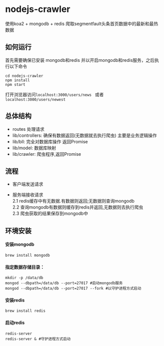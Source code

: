# nodejs-crawler

使用koa2 + mongodb + redis 爬取segmentfault头条首页数据中的最新和最热数据

## 如何运行
首先需要确保已安装 mongodb和redis 并以开启mongodb和redis服务，之后执行以下命令
```
cd nodejs-crawler
npm install
npm start
```
打开浏览器访问`localhost:3000/users/news ` 或者 `localhost:3000/users/newest  `

## 总体结构
* routes 处理请求     
* lib/controllers: 确保有数据返回(无数据就去执行爬虫) 主要是业务逻辑操作
* lib/bll: 完全对数据库操作 返回Promise    
* lib/model: 数据库映射   
* lib/crawler: 爬虫程序,返回Promise  

## 流程    
* 客户端发送请求   

* 服务端接收请求      
  2.1 redis缓存中有无数据.有数据则返回;无数据则查询mongodb    
  2.2 查询mongodb有数据则缓存到redis并返回,无数据则去执行爬虫    
  2.3 爬虫获取的结果保存到mongodb中 

## 环境安装
#### 安装mongodb 
```
brew install mongodb
```
#### 指定数据存储目录：
```
mkdir -p /data/db
mongod --dbpath=/data/db --port=27017 #启动mongodb服务
mongod --dbpath=/data/db --port=27017 --fork #以守护进程方式启动
```

#### 安装redis
```
brew install redis
```
#### 启动redis
```
redis-server
redis-server & #守护进程方式启动
```

